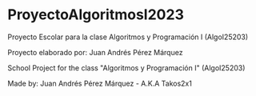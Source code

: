# ProyectoAlgoritmosI2023

Proyecto Escolar para la clase Algoritmos y Programación I (AlgoI25203)

Proyecto elaborado por:
Juan Andrés Pérez Márquez

School Project for the class "Algoritmos y Programación I" (AlgoI25203)

Made by:
Juan Andrés Pérez Márquez - A.K.A Takos2x1
